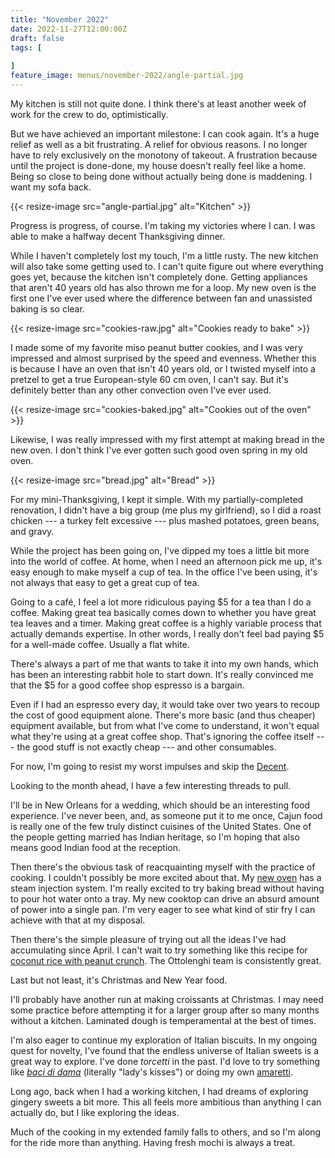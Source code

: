 ```yaml
---
title: "November 2022"
date: 2022-11-27T12:00:00Z
draft: false
tags: [
    
]
feature_image: menus/november-2022/angle-partial.jpg
---
```


My kitchen is still not quite done. I think there's at least another week of work for the crew to do, optimistically.

But we have achieved an important milestone: I can cook again. It's a huge relief as well as a bit frustrating. A relief for obvious reasons. I no longer have to rely exclusively on the monotony of takeout. A frustration because until the project is done-done, my house doesn't really feel like a home. Being so close to being done without actually being done is maddening. I want my sofa back.

{{< resize-image src="angle-partial.jpg" alt="Kitchen" >}}

Progress is progress, of course. I'm taking my victories where I can. I was able to make a halfway decent Thanksgiving dinner.

While I haven't completely lost my touch, I'm a little rusty. The new kitchen will also take some getting used to. I can't quite figure out where everything goes yet, because the kitchen isn't completely done. Getting appliances that aren't 40 years old has also thrown me for a loop. My new oven is the first one I've ever used where the difference between fan and unassisted baking is so clear.

{{< resize-image src="cookies-raw.jpg" alt="Cookies ready to bake" >}}

I made some of my favorite miso peanut butter cookies, and I was very impressed and almost surprised by the speed and evenness. Whether this is because I have an oven that isn't 40 years old, or I twisted myself into a pretzel to get a true European-style 60 cm oven, I can't say. But it's definitely better than any other convection oven I've ever used.

{{< resize-image src="cookies-baked.jpg" alt="Cookies out of the oven" >}}

Likewise, I was really impressed with my first attempt at making bread in the new oven. I don't think I've ever gotten such good oven spring in my old oven.

{{< resize-image src="bread.jpg" alt="Bread" >}}

For my mini-Thanksgiving, I kept it simple. With my partially-completed renovation, I didn't have a big group (me plus my girlfriend), so I did a roast chicken --- a turkey felt excessive --- plus mashed potatoes, green beans, and gravy.

While the project has been going on, I've dipped my toes a little bit more into the world of coffee. At home, when I need an afternoon pick me up, it's easy enough to make myself a cup of tea. In the office I've been using, it's not always that easy to get a great cup of tea.

Going to a café, I feel a lot more ridiculous paying $5 for a tea than I do a coffee. Making great tea basically comes down to whether you have great tea leaves and a timer. Making great coffee is a highly variable process that actually demands expertise. In other words, I really don't feel bad paying $5 for a well-made coffee. Usually a flat white.

There's always a part of me that wants to take it into my own hands, which has been an interesting rabbit hole to start down. It's really convinced me that the $5 for a good coffee shop espresso is a bargain.

Even if I had an espresso every day, it would take over two years to recoup the cost of good equipment alone. There's more basic (and thus cheaper) equipment available, but from what I've come to understand, it won't equal what they're using at a great coffee shop. That's ignoring the coffee itself --- the good stuff is not exactly cheap --- and other consumables. 

For now, I'm going to resist my worst impulses and skip the [Decent](http://decentespresso.com).

Looking to the month ahead, I have a few interesting threads to pull.

I'll be in New Orleans for a wedding, which should be an interesting food experience. I've never been, and, as someone put it to me once, Cajun food is really one of the few truly distinct cuisines of the United States. One of the people getting married has Indian heritage, so I'm hoping that also means good Indian food at the reception.

Then there's the obvious task of reacquainting myself with the practice of cooking. I couldn't possibly be more excited about that. My [new oven](https://www.mieleusa.com/e/24-oven-h-7660-bp-am-graphite-grey-11804840-p) has a steam injection system. I'm really excited to try baking bread without having to pour hot water onto a tray. My new cooktop can drive an absurd amount of power into a single pan. I'm very eager to see what kind of stir fry I can achieve with that at my disposal.

Then there's the simple pleasure of trying out all the ideas I've had accumulating since April. I can't wait to try something like this recipe for [coconut rice with peanut crunch](https://www.youtube.com/watch?v=hMRzBomsc_g). The Ottolenghi team is consistently great.

Last but not least, it's Christmas and New Year food.

I'll probably have another run at making croissants at Christmas. I may need some practice before attempting it for a larger group after so many months without a kitchen. Laminated dough is temperamental at the best of times.

I'm also eager to continue my exploration of Italian biscuits. In my ongoing quest for novelty, I've found that the endless universe of Italian sweets is a great way to explore. I've done _torcetti_ in the past. I'd love to try something like [_baci di dama_](https://www.tavolartegusto.it/ricetta/baci-di-dama-la-ricetta-originale/) (literally "lady's kisses") or doing my own [amaretti](https://ricette.giallozafferano.it/Amaretti.html).

Long ago, back when I had a working kitchen, I had dreams of exploring gingery sweets a bit more. This all feels more ambitious than anything I can actually do, but I like exploring the ideas.

Much of the cooking in my extended family falls to others, and so I'm along for the ride more than anything. Having fresh mochi is always a treat.
